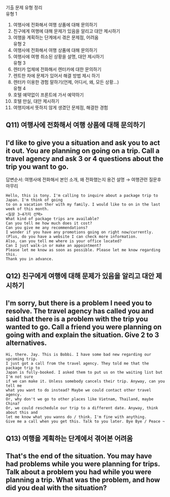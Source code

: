기출 문제 유형 정리  
유형 1
1. 여행사에 전화해서 여행 상품에 대해 문의하기  
2. 친구에게 여행에 대해 문제가 있음을 알리고 대안 제시하기  
3. 여행을 계획하는 단계에서 겪은 문제점, 어려움  
유형 2
1. 여행사에 전화해서 여행 상품에 대해 문의하기  
2. 여행사에 여행 취소된 상황을 설명, 대안 제시하기  
유형 3
1. 렌터카 업체에 전화해서 렌터카에 대한 문의하기   
2. 렌트한 차에 문제가 있어서 해결 방법 제시 하기  
3. 렌터카 이용한 경험 말하기(언제, 어디서, 왜, 모든 상황...)  
유형 4
1. 호텔 예약없이 프론트에 가서 예약하기  
2. 호텔 만실, 대안 제시하기  
3. 여행지에서 뜻하지 않게 생겼던 문제점, 해결한 경험  
## Q11) 여행사에 전화해서 여행 상품에 대해 문의하기
## I'd like to give you a situation and ask you to act it out. You are planning on going on a trip. Call a travel agency and ask 3 or 4 questions about the trip you want to go.  
답변순서: 여행사에 전화해서 본인 소개, 왜 전화했는지 용건 설명 → 여행관련 질문후 마무리
```
Hello, this is tony. I'm calling to inquire about a package trip to Japan. I'm think of going  
to on a vacation ther with my family. I would like to on in the last week of this month.  
<질문 3~4가지 선택>  
What kind of package trips are available?  
Can you tell me how much does it cost?  
Can you give me any recommendations?  
I wonder if you have any promotions going on right now/currently.  
(Plus, do you have a website I can check more information.  
Also, can you tell me where is your office located?  
Can I just walk-in or make an appointment?  
Please let me know as soon as possible. Please let me know regarding this.  
Thank you in advance.  
```
## Q12) 친구에게 여행에 대해 문제가 있음을 알리고 대안 제시하기
## I'm sorry, but there is a problem I need you to resolve. The travel agency has called you and said that there is a problem with the trip you wanted to go. Call a friend you were planning on going with and explain the situation. Give 2 to 3 alternatives.
```
Hi, there. Jay. This is Bobbi. I have some bad new regarding our upcoming trip.  
I just got a call from the travel agency. They told me that the package trip to  
Japan is fully-booked. I asked them to put us on the waiting list but I'm not sure  
if we can make it. Unless somebody cancels their trip. Anyway, can you tell me  
what you want to do instead? Maybe we could contact other travel agency.  
Or, why don't we go to other places like Vietnam, Thailand, maybe China?  
Or, we could reschedule our trip to a different date. Anyway, think about this and  
let me know what you wanns do / think. I'm fine with anything.  
Give me a call when you get this. Talk to you later. Bye Bye / Peace ~ 
```
## Q13) 여행을 계획하는 단계에서 겪어본 어려움
## That's the end of the situation. You may have had problems while you were planning for trips. Talk about a problem you had while you were planning a trip. What was the problem, and how did you deal with the situation?
```

```
